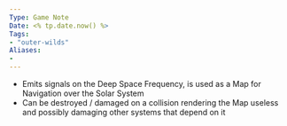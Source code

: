 ```yaml
---
Type: Game Note
Date: <% tp.date.now() %>
Tags:
- "outer-wilds"
Aliases:
- 
---
```

- Emits signals on the Deep Space Frequency, is used as a Map for Navigation over the Solar System
- Can be destroyed / damaged on a collision rendering the Map useless and possibly damaging other systems that depend on it